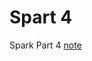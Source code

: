 # Spart 4 

Spark Part 4 [note](https://drive.google.com/drive/folders/1xfyWWAqFCHdkI0bWuOwquWWGSqHkz1_x?usp=share_link) 